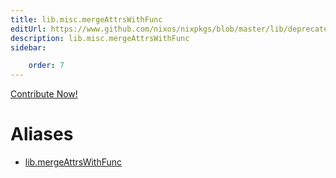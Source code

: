 ```yaml
---
title: lib.misc.mergeAttrsWithFunc
editUrl: https://www.github.com/nixos/nixpkgs/blob/master/lib/deprecated.nix#L208C24
description: lib.misc.mergeAttrsWithFunc
sidebar:

    order: 7
---
```


<a href="https://www.github.com/nixos/nixpkgs/blob/master/lib/deprecated.nix#L208C24">Contribute Now!</a>


# Aliases

- [lib.mergeAttrsWithFunc](/reference/libmergeAttrsWithFunc)


